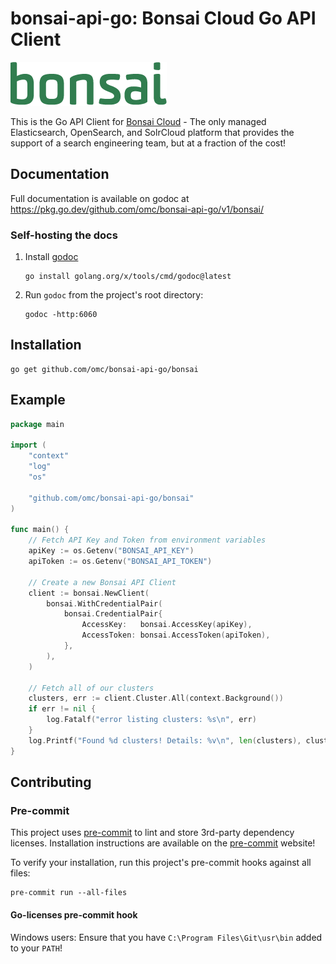 # bonsai-api-go: Bonsai Cloud Go API Client

![Bonsai | Fully Managed Elasticsearch & OpenSearch](doc/assets/bonsai.png)

This is the Go API Client for [Bonsai Cloud](https://bonsai.io/) - The only 
managed Elasticsearch, OpenSearch, and SolrCloud platform that provides the 
support of a search engineering team, but at a fraction of the cost!

## Documentation

Full documentation is available on godoc at https://pkg.go.dev/github.com/omc/bonsai-api-go/v1/bonsai/

### Self-hosting the docs

1. Install [godoc](https://pkg.go.dev/golang.org/x/tools/cmd/godoc)
   ```shell
   go install golang.org/x/tools/cmd/godoc@latest
   ```
2. Run `godoc` from the project's root directory:
   ```shell
   godoc -http:6060
   ```

## Installation

```shell
go get github.com/omc/bonsai-api-go/bonsai
```

## Example

```go
package main

import (
	"context"
	"log"
	"os"

	"github.com/omc/bonsai-api-go/bonsai"
)

func main() {
	// Fetch API Key and Token from environment variables
	apiKey := os.Getenv("BONSAI_API_KEY")
	apiToken := os.Getenv("BONSAI_API_TOKEN")

	// Create a new Bonsai API Client
	client := bonsai.NewClient(
		bonsai.WithCredentialPair(
			bonsai.CredentialPair{
				AccessKey:   bonsai.AccessKey(apiKey),
				AccessToken: bonsai.AccessToken(apiToken),
			},
		),
	)

	// Fetch all of our clusters
	clusters, err := client.Cluster.All(context.Background())
	if err != nil {
		log.Fatalf("error listing clusters: %s\n", err)
	}
	log.Printf("Found %d clusters! Details: %v\n", len(clusters), clusters)
}
```

## Contributing

### Pre-commit

This project uses [pre-commit](https://pre-commit.com/) to lint and store 3rd-party dependency licenses.
Installation instructions are available on the [pre-commit](https://pre-commit.com/) website!

To verify your installation, run this project's pre-commit hooks against all files:

```shell
pre-commit run --all-files
```

#### Go-licenses pre-commit hook

Windows users: Ensure that you have `C:\Program Files\Git\usr\bin` added
to your `PATH`!